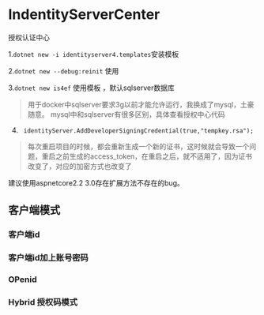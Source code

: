 # IndentityServerCenter
授权认证中心

1.`dotnet new -i identityserver4.templates`安装模板

2.`dotnet new --debug:reinit` 使用

3.`dotnet new is4ef` 使用模板 ，默认sqlserver数据库
> 用于docker中sqlserver要求3g以前才能允许运行，我换成了mysql，土豪随意。
> mysql中和sqlserver有很多区别，具体查看授权中心代码

4. ` identityServer.AddDeveloperSigningCredential(true,"tempkey.rsa");`
> 每次重启项目的时候，都会重新生成一个新的证书，这时候就会导致一个问题，重启之前生成的access_token，在重启之后，就不适用了，因为证书改变了，对应的加密方式也改变了

建议使用aspnetcore2.2   3.0存在扩展方法不存在的bug。

## 客户端模式
### 客户端id
### 客户端id加上账号密码
### OPenid
### Hybrid 授权码模式
